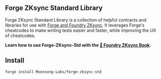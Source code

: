 ## Forge ZKsync Standard Library

Forge ZKsync Standard Library is a collection of helpful contracts and libraries for use with [Forge and Foundry ZKsync](https://github.com/matter-labs/foundry-zksync). It leverages Forge's cheatcodes to make writing tests easier and faster, while improving the UX of cheatcodes.

**Learn how to use Forge-ZKsync-Std with the [📖 Foundry ZKsync Book](https://foundry-book.zksync.io/zksync-specifics/cheatcodes/).**

## Install

```bash
forge install Moonsong-Labs/forge-zksync-std
```
